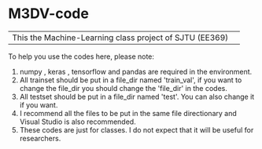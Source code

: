 # M3DV-code
<table>
  <tr>
    <td>This the Machine-Learning class project of SJTU (EE369) <td>
  <tr>
<table>

To help you use the codes here, please note:
1. numpy , keras , tensorflow and pandas are required in the environment.
2. All trainset should be put in a file_dir named 'train_val', if you want to change the file_dir you should change the 'file_dir' in the codes.
3. All testset should be put in a file_dir named 'test'. You can also change it if you want.
4. I recommend all the files to be put in the same file directionary and Visual Studio is also recommended.
5. These codes are just for classes. I do not expect that it will be useful for researchers.
